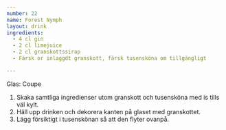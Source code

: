 ```yaml
---
number: 22
name: Forest Nymph
layout: drink
ingredients: 
  - 4 cl gin
  - 2 cl limejuice 
  - 2 cl granskottssirap
  - Färsk or inlaggdt granskott, färsk tusensköna om tillgängligt

---
```



Glas: Coupe

1) Skaka samtliga ingredienser utom granskott och tusensköna med is tills väl kylt.   
2) Häll upp drinken och dekorera kanten på glaset med granskottet.
3) Lägg försiktigt i tusenskönan så att den flyter ovanpå.